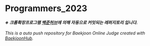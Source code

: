 # Programmers_2023 
<b><i>※ 크롬확장프로그램 [백준허브](https://github.com/BaekjoonHub/BaekjoonHub)에 의해 자동으로 커밋되는 레퍼지토리 입니다.</i></b>
</br>
</br>
<i>This is a auto push repository for Baekjoon Online Judge created with [BaekjoonHub](https://github.com/BaekjoonHub/BaekjoonHub).</i>

